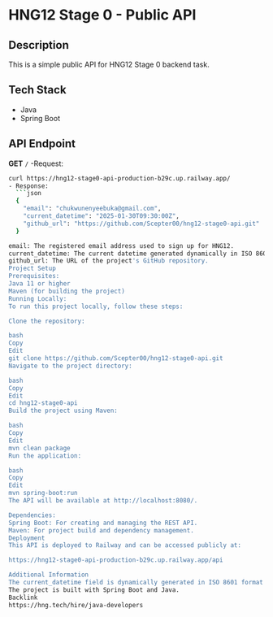 # HNG12 Stage 0 - Public API

## Description
This is a simple public API for HNG12 Stage 0 backend task.

## Tech Stack
- Java
- Spring Boot

## API Endpoint
**GET** `/`
-Request:
```bash
curl https://hng12-stage0-api-production-b29c.up.railway.app/
- Response:
  ```json
  {
    "email": "chukwunenyeebuka@gmail.com",
    "current_datetime": "2025-01-30T09:30:00Z",
    "github_url": "https://github.com/Scepter00/hng12-stage0-api.git"
  }

email: The registered email address used to sign up for HNG12.
current_datetime: The current datetime generated dynamically in ISO 8601 format (UTC).
github_url: The URL of the project's GitHub repository.
Project Setup
Prerequisites:
Java 11 or higher
Maven (for building the project)
Running Locally:
To run this project locally, follow these steps:

Clone the repository:

bash
Copy
Edit
git clone https://github.com/Scepter00/hng12-stage0-api.git
Navigate to the project directory:

bash
Copy
Edit
cd hng12-stage0-api
Build the project using Maven:

bash
Copy
Edit
mvn clean package
Run the application:

bash
Copy
Edit
mvn spring-boot:run
The API will be available at http://localhost:8080/.

Dependencies:
Spring Boot: For creating and managing the REST API.
Maven: For project build and dependency management.
Deployment
This API is deployed to Railway and can be accessed publicly at:

https://hng12-stage0-api-production-b29c.up.railway.app/api

Additional Information
The current_datetime field is dynamically generated in ISO 8601 format (UTC) on every request. It uses Instant.now() from Java's java.time package to get the current time and then formats it into the desired format.
The project is built with Spring Boot and Java.
Backlink
https://hng.tech/hire/java-developers
